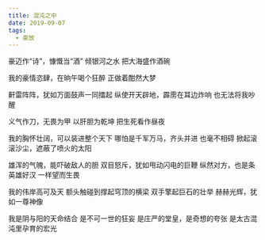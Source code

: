 ```yaml
---
title: 混沌之中
date: 2019-09-07
tags:
  - 豪放
---
```


豪迈作“诗”，慷慨当“酒”
倾银河之水
把大海盛作酒碗
<!--more-->
我的豪情恣肆，在晌午喝个狂醉
正做着酣然大梦

鼾雷阵阵，犹如万面鼓声一同擂起
纵使开天辟地，霹雳在耳边炸响
也无法将我吵醒

义气作刀，无畏为甲
以肝胆为乾坤
把生死看作昼夜

我的胸怀壮阔，可以装进整个天下
哪怕是千军万马，齐头并进
也毫不相碍
掀起滚滚沙尘，遮蔽了喷火的太阳

雄浑的气魄，能吓破敌人的胆
双目怒斥，犹如甩动闪电的巨鞭
纵然对方，也是条英雄好汉
一样望而生畏

我的伟岸高可及天
额头触碰到撑起穹顶的横梁
双手擎起巨石的壮举
赫赫光辉，犹如一尊神像

我是阴与阳的天命结合
是不可一世的狂妄
是庄严的堂皇，是奇想的夸张
是太古混沌里孕育的宏光